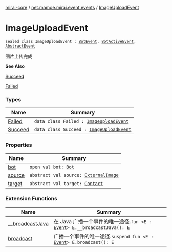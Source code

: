 [mirai-core](../../index.md) / [net.mamoe.mirai.event.events](../index.md) / [ImageUploadEvent](./index.md)

# ImageUploadEvent

`sealed class ImageUploadEvent : `[`BotEvent`](../-bot-event/index.md)`, `[`BotActiveEvent`](../-bot-active-event.md)`, `[`AbstractEvent`](../../net.mamoe.mirai.event/-abstract-event/index.md)

图片上传完成

**See Also**

[Succeed](-succeed/index.md)

[Failed](-failed/index.md)

### Types

| Name | Summary |
|---|---|
| [Failed](-failed/index.md) | `data class Failed : `[`ImageUploadEvent`](./index.md) |
| [Succeed](-succeed/index.md) | `data class Succeed : `[`ImageUploadEvent`](./index.md) |

### Properties

| Name | Summary |
|---|---|
| [bot](bot.md) | `open val bot: `[`Bot`](../../net.mamoe.mirai/-bot/index.md) |
| [source](source.md) | `abstract val source: `[`ExternalImage`](../../net.mamoe.mirai.utils/-external-image/index.md) |
| [target](target.md) | `abstract val target: `[`Contact`](../../net.mamoe.mirai.contact/-contact/index.md) |

### Extension Functions

| Name | Summary |
|---|---|
| [__broadcastJava](../../net.mamoe.mirai.event/__broadcast-java.md) | 在 Java 广播一个事件的唯一途径.`fun <E : `[`Event`](../../net.mamoe.mirai.event/-event/index.md)`> E.__broadcastJava(): E` |
| [broadcast](../../net.mamoe.mirai.event/broadcast.md) | 广播一个事件的唯一途径.`suspend fun <E : `[`Event`](../../net.mamoe.mirai.event/-event/index.md)`> E.broadcast(): E` |
